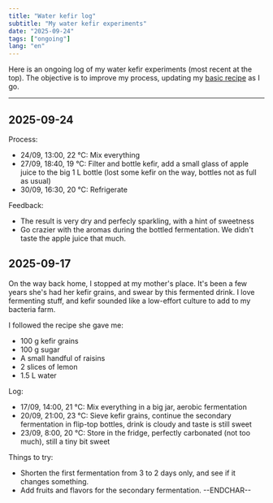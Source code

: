 ```yaml
---
title: "Water kefir log"
subtitle: "My water kefir experiments"
date: "2025-09-24"
tags: ["ongoing"]
lang: "en"
---
```


Here is an ongoing log of my water kefir experiments (most recent at the top). The objective is to improve my process, updating my [basic recipe](/recipes/water-kefir/) as I go.

---

## 2025-09-24

Process:

- 24/09, 13:00, 22 °C: Mix everything
- 27/09, 18:40, 19 °C: Filter and bottle kefir, add a small glass of apple juice to the big 1 L bottle (lost some kefir on the way, bottles not as full as usual)
- 30/09, 16:30, 20 °C: Refrigerate

Feedback:

- The result is very dry and perfecly sparkling, with a hint of sweetness
- Go crazier with the aromas during the bottled fermentation. We didn't taste the apple juice that much.

## 2025-09-17

On the way back home, I stopped at my mother's place. It's been a few years she's had her kefir grains, and swear by this fermented drink. I love fermenting stuff, and kefir sounded like a low-effort culture to add to my bacteria farm.

I followed the recipe she gave me:

- 100 g kefir grains
- 100 g sugar
- A small handful of raisins
- 2 slices of lemon
- 1.5 L water

Log:

- 17/09, 14:00, 21 °C: Mix everything in a big jar, aerobic fermentation
- 20/09, 21:00, 23 °C: Sieve kefir grains, continue the secondary fermentation in flip-top bottles, drink is cloudy and taste is still sweet
- 23/09, 8:00, 20 °C: Store in the fridge, perfectly carbonated (not too much), still a tiny bit sweet

Things to try:

- Shorten the first fermentation from 3 to 2 days only, and see if it changes something.
- Add fruits and flavors for the secondary fermentation. --ENDCHAR--
